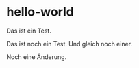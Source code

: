# hello-world

Das ist ein Test.

Das ist noch ein Test. Und gleich noch einer.

Noch eine Änderung.

